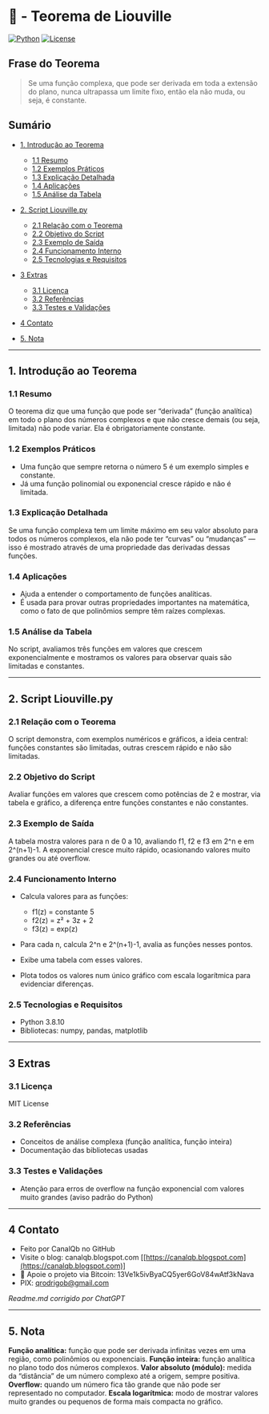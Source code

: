 # 📐 - Teorema de Liouville

[![Python](https://img.shields.io/badge/Python-3.7%2B-blue.svg)](https://www.python.org/)
[![License](https://img.shields.io/badge/license-MIT-green)](LICENSE)

## Frase do Teorema

> Se uma função complexa, que pode ser derivada em toda a extensão do plano, nunca ultrapassa um limite fixo, então ela não muda, ou seja, é constante.

## Sumário

* [1. Introdução ao Teorema](#1-introdução-ao-teorema)

  * [1.1 Resumo](#11-resumo)
  * [1.2 Exemplos Práticos](#12-exemplos-práticos)
  * [1.3 Explicação Detalhada](#13-explicação-detalhada)
  * [1.4 Aplicações](#14-aplicações)
  * [1.5 Análise da Tabela](#15-análise-da-tabela)
* [2. Script Liouville.py](#2-script-liouvillepy)

  * [2.1 Relação com o Teorema](#21-relação-com-o-teorema)
  * [2.2 Objetivo do Script](#22-objetivo-do-script)
  * [2.3 Exemplo de Saída](#23-exemplo-de-saída)
  * [2.4 Funcionamento Interno](#24-funcionamento-interno)
  * [2.5 Tecnologias e Requisitos](#25-tecnologias-e-requisitos)
* [3 Extras](#3-extras)

  * [3.1 Licença](#31-licença)
  * [3.2 Referências](#32-referencias)
  * [3.3 Testes e Validações](#33-testes-e-validações)
* [4 Contato](#4-contato)
* [5. Nota](#5-nota)

---

## 1. Introdução ao Teorema

### 1.1 Resumo

O teorema diz que uma função que pode ser “derivada” (função analítica) em todo o plano dos números complexos e que não cresce demais (ou seja, limitada) não pode variar. Ela é obrigatoriamente constante.

### 1.2 Exemplos Práticos

* Uma função que sempre retorna o número 5 é um exemplo simples e constante.
* Já uma função polinomial ou exponencial cresce rápido e não é limitada.

### 1.3 Explicação Detalhada

Se uma função complexa tem um limite máximo em seu valor absoluto para todos os números complexos, ela não pode ter “curvas” ou “mudanças” — isso é mostrado através de uma propriedade das derivadas dessas funções.

### 1.4 Aplicações

* Ajuda a entender o comportamento de funções analíticas.
* É usada para provar outras propriedades importantes na matemática, como o fato de que polinômios sempre têm raízes complexas.

### 1.5 Análise da Tabela

No script, avaliamos três funções em valores que crescem exponencialmente e mostramos os valores para observar quais são limitadas e constantes.

---

## 2. Script Liouville.py

### 2.1 Relação com o Teorema

O script demonstra, com exemplos numéricos e gráficos, a ideia central: funções constantes são limitadas, outras crescem rápido e não são limitadas.

### 2.2 Objetivo do Script

Avaliar funções em valores que crescem como potências de 2 e mostrar, via tabela e gráfico, a diferença entre funções constantes e não constantes.

### 2.3 Exemplo de Saída

A tabela mostra valores para n de 0 a 10, avaliando f1, f2 e f3 em 2^n e em 2^(n+1)-1. A exponencial cresce muito rápido, ocasionando valores muito grandes ou até overflow.

### 2.4 Funcionamento Interno

* Calcula valores para as funções:

  * f1(z) = constante 5
  * f2(z) = z² + 3z + 2
  * f3(z) = exp(z)
* Para cada n, calcula 2^n e 2^(n+1)-1, avalia as funções nesses pontos.
* Exibe uma tabela com esses valores.
* Plota todos os valores num único gráfico com escala logarítmica para evidenciar diferenças.

### 2.5 Tecnologias e Requisitos

* Python 3.8.10
* Bibliotecas: numpy, pandas, matplotlib

---

## 3 Extras

### 3.1 Licença

MIT License

### 3.2 Referências

* Conceitos de análise complexa (função analítica, função inteira)
* Documentação das bibliotecas usadas

### 3.3 Testes e Validações

* Atenção para erros de overflow na função exponencial com valores muito grandes (aviso padrão do Python)

---

## 4 Contato

* Feito por CanalQb no GitHub
* Visite o blog: canalqb.blogspot.com \[[https://canalqb.blogspot.com](https://canalqb.blogspot.com)]
* 💸 Apoie o projeto via Bitcoin: 13Ve1k5ivByaCQ5yer6GoV84wAtf3kNava
* PIX: [qrodrigob@gmail.com](mailto:qrodrigob@gmail.com)

*Readme.md corrigido por ChatGPT*

---

## 5. Nota

**Função analítica:** função que pode ser derivada infinitas vezes em uma região, como polinômios ou exponenciais.
**Função inteira:** função analítica no plano todo dos números complexos.
**Valor absoluto (módulo):** medida da “distância” de um número complexo até a origem, sempre positiva.
**Overflow:** quando um número fica tão grande que não pode ser representado no computador.
**Escala logarítmica:** modo de mostrar valores muito grandes ou pequenos de forma mais compacta no gráfico.
